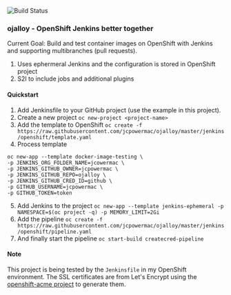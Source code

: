 ![Build Status](https://jenkins.apps.virtomation.com/buildStatus/icon?job=jcpowermac/ojalloy/master)

### ojalloy - OpenShift Jenkins better together

Current Goal: Build and test container images on OpenShift with Jenkins and supporting
multibranches (pull requests).

1. Uses ephermeral Jenkins and the configuration is stored in OpenShift project
2. S2I to include jobs and additional plugins

#### Quickstart

1. Add Jenkinsfile to your GitHub project (use the example in this project).
2. Create a new project `oc new-project <project-name>`
3. Add the template to OpenShift `oc create -f https://raw.githubusercontent.com/jcpowermac/ojalloy/master/jenkins/openshift/template.yaml`
4. Process template
  ```
  oc new-app --template docker-image-testing \
  -p JENKINS_ORG_FOLDER_NAME=jcowermac \
  -p JENKINS_GITHUB_OWNER=jcpowermac \
  -p JENKINS_GITHUB_REPO=ojalloy \
  -p JENKINS_GITHUB_CRED_ID=github \
  -p GITHUB_USERNAME=jcpowermac \
  -p GITHUB_TOKEN=token
  ```
5. Add Jenkins to the project `oc new-app --template jenkins-ephemeral -p NAMESPACE=$(oc project -q) -p MEMORY_LIMIT=2Gi`
6. Add the pipeline `oc create -f https://raw.githubusercontent.com/jcpowermac/ojalloy/master/jenkins/openshift/pipeline.yaml`
7. And finally start the pipeline `oc start-build createcred-pipeline`


#### Note
This project is being tested by the `Jenkinsfile` in my OpenShift environment.
The SSL certificates are from Let's Encrypt using the [openshift-acme project](https://github.com/tnozicka/openshift-acme) to generate them.
